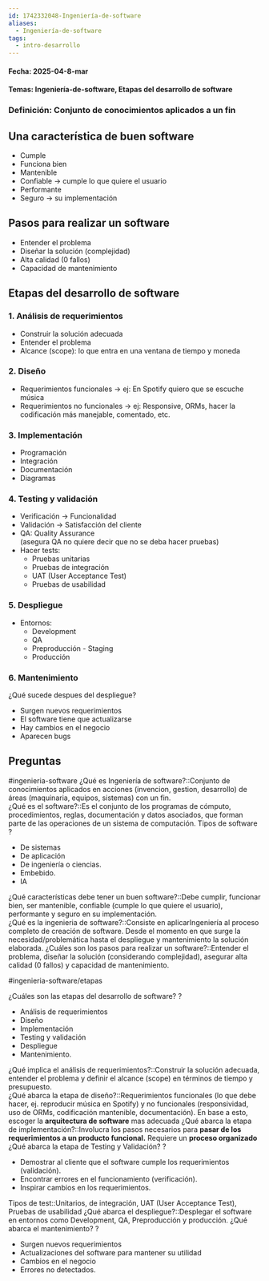 ```yaml
---
id: 1742332048-Ingeniería-de-software
aliases:
  - Ingeniería-de-software
tags:
  - intro-desarrollo
---
```

#### Fecha: 2025-04-8-mar
#### Temas: Ingeniería-de-software, Etapas del desarrollo de software
### Definición: Conjunto de conocimientos aplicados a un fin

## **Una característica de buen software**

- Cumple
- Funciona bien
- Mantenible
- Confiable → cumple lo que quiere el usuario
- Performante
- Seguro → su implementación
## **Pasos para realizar un software**

- Entender el problema
- Diseñar la solución (complejidad)
- Alta calidad (0 fallos)
- Capacidad de mantenimiento

## **Etapas del desarrollo de software**

### 1. **Análisis de requerimientos**
- Construir la solución adecuada
- Entender el problema
-  Alcance (scope): lo que entra en una ventana de tiempo y moneda
### 2. **Diseño**
- Requerimientos funcionales → ej: En Spotify quiero que se escuche música
- Requerimientos no funcionales → ej: Responsive, ORMs, hacer la codificación más manejable, comentado, etc.

### 3. **Implementación**
- Programación 
- Integración
- Documentación
- Diagramas

### 4. **Testing y validación**
- Verificación → Funcionalidad
- Validación → Satisfacción del cliente
- QA: Quality Assurance  
    (asegura QA no quiere decir que no se deba hacer pruebas)
- Hacer tests:
    - Pruebas unitarias
    - Pruebas de integración
    - UAT (User Acceptance Test)
    - Pruebas de usabilidad

### 5. **Despliegue**
- Entornos:
    - Development
    - QA
    - Preproducción - Staging
    - Producción

### 6. **Mantenimiento**
¿Qué sucede despues del despliegue?
- Surgen nuevos requerimientos
- El software tiene que actualizarse
- Hay cambios en el negocio
- Aparecen bugs

## Preguntas
#ingenieria-software
¿Qué es Ingeniería de software?::Conjunto de conocimientos aplicados en
acciones (invencion, gestion, desarrollo) de áreas (maquinaria, equipos, sistemas) con un fin.  
¿Qué es el software?::Es el conjunto de los programas de cómputo, procedimientos, reglas, documentación y datos asociados, que forman parte de las operaciones de un sistema de computación.
Tipos de software
?
- De sistemas
- De aplicación
- De ingeniería o ciencias.
- Embebido.
- IA

¿Qué características debe tener un buen software?::Debe cumplir, funcionar bien, ser mantenible, confiable (cumple lo que quiere el usuario), performante y seguro en su implementación.  
¿Qué es la ingenieria de software?::Consiste en aplicarIngeniería al proceso completo de creación de software. Desde el momento en que surge la necesidad/problemática hasta el despliegue y mantenimiento la solución elaborada.
¿Cuáles son los pasos para realizar un software?::Entender el problema, diseñar la solución (considerando complejidad), asegurar alta calidad (0 fallos) y capacidad de mantenimiento.  

#ingenieria-software/etapas

¿Cuáles son las etapas del desarrollo de software?
?
- Análisis de requerimientos
- Diseño
- Implementación
- Testing y validación
- Despliegue
- Mantenimiento.  

¿Qué implica el análisis de requerimientos?::Construir la solución adecuada, entender el problema y definir el alcance (scope) en términos de tiempo y presupuesto.  
¿Qué abarca la etapa de diseño?::Requerimientos funcionales (lo que debe hacer, ej. reproducir música en Spotify) y no funcionales (responsividad, uso de ORMs, codificación mantenible, documentación). En base a esto, escoger la **arquitectura de software** mas adecuada
¿Qué abarca la etapa de implementación?::Involucra los pasos necesarios para **pasar de los requerimientos a un producto funcional.** Requiere un **proceso organizado**
¿Qué abarca la etapa de Testing y Validación?
?
- Demostrar al cliente que el software cumple los requerimientos (validación).
- Encontrar errores en el funcionamiento (verificación).
- Inspirar cambios en los requerimientos.

Tipos de test::Unitarios, de integración, UAT (User Acceptance Test), Pruebas de usabilidad
¿Qué abarca el despliegue?::Desplegar el software en entornos como Development, QA, Preproducción y producción.
¿Qué abarca el mantenimiento?
?
- Surgen nuevos requerimientos
- Actualizaciones del software para mantener su utilidad
- Cambios en el negocio
- Errores no detectados.